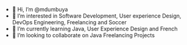 - 👋 Hi, I’m @mdumbuya
- 👀 I’m interested in Software Development, User experience Design, DevOps Engineering, Freelancing and Soccer
- 🌱 I’m currently learning Java, User Experience Design and French
- 💞️ I’m looking to collaborate on Java Freelancing Projects

<!---
mdumbuya/mdumbuya is a ✨ special ✨ repository because its `README.md` (this file) appears on your GitHub profile.
You can click the Preview link to take a look at your changes.
--->
